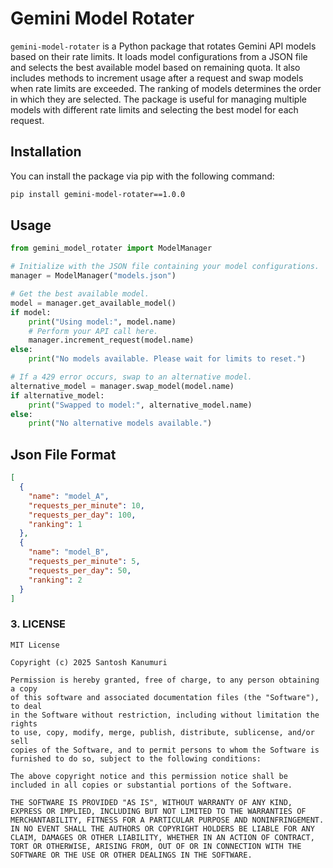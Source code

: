 # Gemini Model Rotater

`gemini-model-rotater` is a Python package that rotates Gemini API models based on their rate limits. It loads model configurations from a JSON file and selects the best available model based on remaining quota. It also includes methods to increment usage after a request and swap models when rate limits are exceeded. The ranking of models determines the order in which they are selected. The package is useful for managing multiple models with different rate limits and selecting the best model for each request.

## Installation

You can install the package via pip with the following command:


```bash
pip install gemini-model-rotater==1.0.0
```

## Usage

```python
from gemini_model_rotater import ModelManager

# Initialize with the JSON file containing your model configurations.
manager = ModelManager("models.json")

# Get the best available model.
model = manager.get_available_model()
if model:
    print("Using model:", model.name)
    # Perform your API call here.
    manager.increment_request(model.name)
else:
    print("No models available. Please wait for limits to reset.")

# If a 429 error occurs, swap to an alternative model.
alternative_model = manager.swap_model(model.name)
if alternative_model:
    print("Swapped to model:", alternative_model.name)
else:
    print("No alternative models available.")
```

## Json File Format

```json
[
  {
    "name": "model_A",
    "requests_per_minute": 10,
    "requests_per_day": 100,
    "ranking": 1
  },
  {
    "name": "model_B",
    "requests_per_minute": 5,
    "requests_per_day": 50,
    "ranking": 2
  }
]

```


### 3. LICENSE



```text
MIT License

Copyright (c) 2025 Santosh Kanumuri

Permission is hereby granted, free of charge, to any person obtaining a copy
of this software and associated documentation files (the "Software"), to deal
in the Software without restriction, including without limitation the rights
to use, copy, modify, merge, publish, distribute, sublicense, and/or sell
copies of the Software, and to permit persons to whom the Software is
furnished to do so, subject to the following conditions:

The above copyright notice and this permission notice shall be included in all copies or substantial portions of the Software.

THE SOFTWARE IS PROVIDED "AS IS", WITHOUT WARRANTY OF ANY KIND, EXPRESS OR IMPLIED, INCLUDING BUT NOT LIMITED TO THE WARRANTIES OF MERCHANTABILITY, FITNESS FOR A PARTICULAR PURPOSE AND NONINFRINGEMENT. IN NO EVENT SHALL THE AUTHORS OR COPYRIGHT HOLDERS BE LIABLE FOR ANY CLAIM, DAMAGES OR OTHER LIABILITY, WHETHER IN AN ACTION OF CONTRACT, TORT OR OTHERWISE, ARISING FROM, OUT OF OR IN CONNECTION WITH THE SOFTWARE OR THE USE OR OTHER DEALINGS IN THE SOFTWARE.
```
